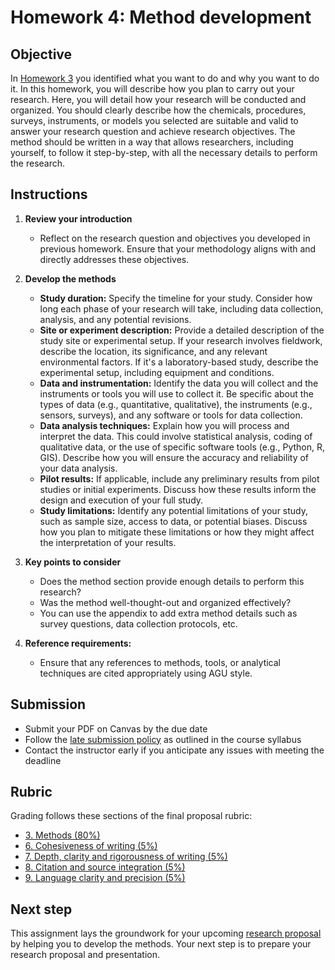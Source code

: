 # Homework 4: Method development

## Objective
In [Homework 3](https://aselshall.github.io/rm/hw/hw3) you identified what you want to do and why you want to do it. In this homework, you will describe how you plan to carry out your research. Here, you will detail how your research will be conducted and organized. You should clearly describe how the chemicals, procedures, surveys, instruments, or models you selected are suitable and valid to answer your research question and achieve research objectives. The method should be written in a way that allows researchers, including yourself, to follow it step-by-step, with all the necessary details to perform the research.

## Instructions

1. **Review your introduction**
   - Reflect on the research question and objectives you developed in previous homework. Ensure that your methodology aligns with and directly addresses these objectives.

2. **Develop the methods**
   - **Study duration:** Specify the timeline for your study. Consider how long each phase of your research will take, including data collection, analysis, and any potential revisions.
   - **Site or experiment description:** Provide a detailed description of the study site or experimental setup. If your research involves fieldwork, describe the location, its significance, and any relevant environmental factors. If it's a laboratory-based study, describe the experimental setup, including equipment and conditions.
   - **Data and instrumentation:** Identify the data you will collect and the instruments or tools you will use to collect it. Be specific about the types of data (e.g., quantitative, qualitative), the instruments (e.g., sensors, surveys), and any software or tools for data collection.
   - **Data analysis techniques:** Explain how you will process and interpret the data. This could involve statistical analysis, coding of qualitative data, or the use of specific software tools (e.g., Python, R, GIS). Describe how you will ensure the accuracy and reliability of your data analysis.
   - **Pilot results:** If applicable, include any preliminary results from pilot studies or initial experiments. Discuss how these results inform the design and execution of your full study.
   - **Study limitations:** Identify any potential limitations of your study, such as sample size, access to data, or potential biases. Discuss how you plan to mitigate these limitations or how they might affect the interpretation of your results.

3. **Key points to consider**
   - Does the method section provide enough details to perform this research?
   - Was the method well-thought-out and organized effectively?
   - You can use the appendix to add extra method details such as survey questions, data collection protocols, etc. 

4. **Reference requirements:**
   - Ensure that any references to methods, tools, or analytical techniques are cited appropriately using AGU style.

## Submission
- Submit your PDF on Canvas by the due date
- Follow the [late submission policy](https://aselshall.github.io/rm#late-assignment-and-report-policy) as outlined in the course syllabus
- Contact the instructor early if you anticipate any issues with meeting the deadline

## Rubric 
Grading follows these sections of the final proposal rubric:
- [3. Methods (80%)](https://aselshall.github.io/rm/hw/proposal-rubric#3-methods)
- [6. Cohesiveness of writing (5%)](https://aselshall.github.io/rm/hw/proposal-rubric#6-cohesiveness-of-writing)
- [7. Depth, clarity and rigorousness of writing (5%)](https://aselshall.github.io/rm/hw/proposal-rubric#7-depth-clarity-and-rigorousness-of-writing)
- [8. Citation and source integration (5%)](https://aselshall.github.io/rm/hw/proposal-rubric#8-citation-and-source-integration)
- [9. Language clarity and precision (5%)](https://aselshall.github.io/rm/hw/proposal-rubric#9-language-clarity-and-precision)

## Next step
This assignment lays the groundwork for your upcoming [research proposal](https://aselshall.github.io/rm/hw/proposal-hw) by helping you to develop the methods. Your next step is to prepare your research proposal and presentation. 
